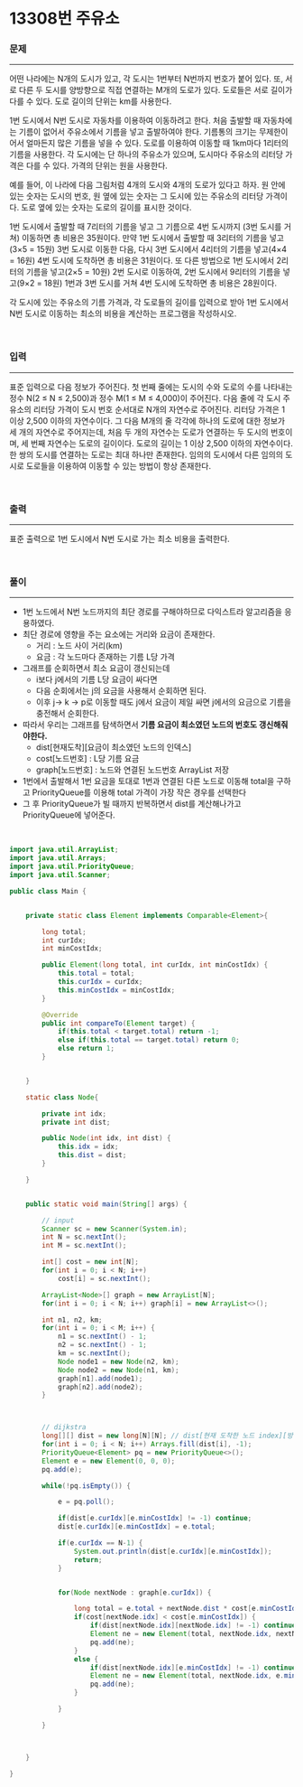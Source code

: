13308번 주유소
===
### 문제
---
어떤 나라에는 N개의 도시가 있고, 각 도시는 1번부터 N번까지 번호가 붙어 있다. 또, 서로 다른 두 도시를 양방향으로 직접 연결하는 M개의 도로가 있다. 도로들은 서로 길이가 다를 수 있다. 도로 길이의 단위는 km를 사용한다.

1번 도시에서 N번 도시로 자동차를 이용하여 이동하려고 한다. 처음 출발할 때 자동차에는 기름이 없어서 주유소에서 기름을 넣고 출발하여야 한다. 기름통의 크기는 무제한이어서 얼마든지 많은 기름을 넣을 수 있다. 도로를 이용하여 이동할 때 1km마다 1리터의 기름을 사용한다. 각 도시에는 단 하나의 주유소가 있으며, 도시마다 주유소의 리터당 가격은 다를 수 있다. 가격의 단위는 원을 사용한다.

예를 들어, 이 나라에 다음 그림처럼 4개의 도시와 4개의 도로가 있다고 하자. 원 안에 있는 숫자는 도시의 번호, 원 옆에 있는 숫자는 그 도시에 있는 주유소의 리터당 가격이다. 도로 옆에 있는 숫자는 도로의 길이를 표시한 것이다.



1번 도시에서 출발할 때 7리터의 기름을 넣고 그 기름으로 4번 도시까지 (3번 도시를 거쳐) 이동하면 총 비용은 35원이다. 만약 1번 도시에서 출발할 때 3리터의 기름을 넣고(3×5 = 15원) 3번 도시로 이동한 다음, 다시 3번 도시에서 4리터의 기름을 넣고(4×4 = 16원) 4번 도시에 도착하면 총 비용은 31원이다. 또 다른 방법으로 1번 도시에서 2리터의 기름을 넣고(2×5 = 10원) 2번 도시로 이동하여, 2번 도시에서 9리터의 기름을 넣고(9×2 = 18원) 1번과 3번 도시를 거쳐 4번 도시에 도착하면 총 비용은 28원이다.

각 도시에 있는 주유소의 기름 가격과, 각 도로들의 길이를 입력으로 받아 1번 도시에서 N번 도시로 이동하는 최소의 비용을 계산하는 프로그램을 작성하시오.

<br>

### 입력
---
표준 입력으로 다음 정보가 주어진다. 첫 번째 줄에는 도시의 수와 도로의 수를 나타내는 정수 N(2 ≤ N ≤ 2,500)과 정수 M(1 ≤ M ≤ 4,000)이 주어진다. 다음 줄에 각 도시 주유소의 리터당 가격이 도시 번호 순서대로 N개의 자연수로 주어진다. 리터당 가격은 1 이상 2,500 이하의 자연수이다. 그 다음 M개의 줄 각각에 하나의 도로에 대한 정보가 세 개의 자연수로 주어지는데, 처음 두 개의 자연수는 도로가 연결하는 두 도시의 번호이며, 세 번째 자연수는 도로의 길이이다. 도로의 길이는 1 이상 2,500 이하의 자연수이다. 한 쌍의 도시를 연결하는 도로는 최대 하나만 존재한다. 임의의 도시에서 다른 임의의 도시로 도로들을 이용하여 이동할 수 있는 방법이 항상 존재한다.

<br>

### 출력
---
표준 출력으로 1번 도시에서 N번 도시로 가는 최소 비용을 출력한다.

<br>

### 풀이
---

- 1번 노드에서 N번 노드까지의 최단 경로를 구해야하므로 다익스트라 알고리즘을 응용하였다.
- 최단 경로에 영향을 주는 요소에는 거리와 요금이 존재한다.
  - 거리 : 노드 사이 거리(km)
  - 요금 : 각 노드마다 존재하는 기름 L당 가격
- 그래프를 순회하면서 최소 요금이 갱신되는데
  - i보다 j에서의 기름 L당 요금이 싸다면
  - 다음 순회에서는 j의 요금을 사용해서 순회하면 된다.
  - 이후 j-> k -> p로 이동할 때도 j에서 요금이 제일 싸면 j에서의 요금으로 기름을 충전해서 순회한다.
- 따라서 우리는 그래프를 탐색하면서 **기름 요금이 최소였던 노드의 번호도 갱신해줘야한다.**
  - dist[현재도착][요금이 최소였던 노드의 인덱스]
  - cost[노드번호] : L당 기름 요금
  - graph[노드번호] : 노드와 연결된 노드번호 ArrayList 저장
- 1번에서 출발해서 1번 요금을 토대로 1번과 연결된 다른 노드로 이동해 total을 구하고 PriorityQueue를 이용해 total 가격이 가장 작은 경우를 선택한다
- 그 후 PriorityQueue가 빌 때까지 반복하면서 dist를 계산해나가고 PriorityQueue에 넣어준다.

<br>

```java
import java.util.ArrayList;
import java.util.Arrays;
import java.util.PriorityQueue;
import java.util.Scanner;

public class Main {


	private static class Element implements Comparable<Element>{

		long total;
		int curIdx;
		int minCostIdx;

		public Element(long total, int curIdx, int minCostIdx) {
			this.total = total;
			this.curIdx = curIdx;
			this.minCostIdx = minCostIdx;
		}

		@Override
		public int compareTo(Element target) {
			if(this.total < target.total) return -1;
			else if(this.total == target.total) return 0;
			else return 1;
		}


	}

	static class Node{

		private int idx;
		private int dist;

		public Node(int idx, int dist) {
			this.idx = idx;
			this.dist = dist;
		}

	}


	public static void main(String[] args) {

		// input
		Scanner sc = new Scanner(System.in);
		int N = sc.nextInt();
		int M = sc.nextInt();

		int[] cost = new int[N];
		for(int i = 0; i < N; i++)
			cost[i] = sc.nextInt();

		ArrayList<Node>[] graph = new ArrayList[N];
		for(int i = 0; i < N; i++) graph[i] = new ArrayList<>();

		int n1, n2, km;
 		for(int i = 0; i < M; i++) {
			n1 = sc.nextInt() - 1;
			n2 = sc.nextInt() - 1;
			km = sc.nextInt();
			Node node1 = new Node(n2, km);
			Node node2 = new Node(n1, km);
			graph[n1].add(node1);
			graph[n2].add(node2);
		}



 		// dijkstra
 		long[][] dist = new long[N][N];	// dist[현재 도착한 노드 index][방문한 노드들 중 최소 L당 가격이였던 노드 index]
 		for(int i = 0; i < N; i++) Arrays.fill(dist[i], -1);
 		PriorityQueue<Element> pq = new PriorityQueue<>();
 		Element e = new Element(0, 0, 0);
 		pq.add(e);

 		while(!pq.isEmpty()) {

 			e = pq.poll();

 			if(dist[e.curIdx][e.minCostIdx] != -1) continue;
 			dist[e.curIdx][e.minCostIdx] = e.total;

 			if(e.curIdx == N-1) {
 				System.out.println(dist[e.curIdx][e.minCostIdx]);
 				return;
 			}


 			for(Node nextNode : graph[e.curIdx]) {

 				long total = e.total + nextNode.dist * cost[e.minCostIdx];
 				if(cost[nextNode.idx] < cost[e.minCostIdx]) {
 					if(dist[nextNode.idx][nextNode.idx] != -1) continue;
 					Element ne = new Element(total, nextNode.idx, nextNode.idx);
 					pq.add(ne);
 				}
 				else {
 					if(dist[nextNode.idx][e.minCostIdx] != -1) continue;
 					Element ne = new Element(total, nextNode.idx, e.minCostIdx);
 					pq.add(ne);
 				}

 			}

 		}



	}

}

```
